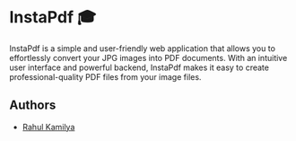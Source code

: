 
# InstaPdf 🎓

InstaPdf is a simple and user-friendly web application that allows you to effortlessly convert your JPG images into PDF documents. With an intuitive user interface and powerful backend, InstaPdf makes it easy to create professional-quality PDF files from your image files.

## Authors

- [Rahul Kamilya](https://github.com/rahulkamilya)



